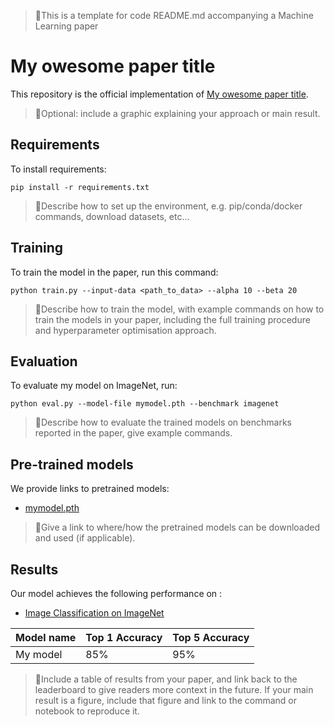 > 🧩This is a template for code README.md accompanying a Machine Learning paper

# My owesome paper title

This repository is the official implementation of [My owesome paper title](https://arxiv.org/abs/2030.12345). 

> 🧩Optional: include a graphic explaining your approach or main result. 

## Requirements

To install requirements:

```
pip install -r requirements.txt
```

> 🧩Describe how to set up the environment, e.g. pip/conda/docker commands, download datasets, etc...

## Training

To train the model in the paper, run this command:

```
python train.py --input-data <path_to_data> --alpha 10 --beta 20
```

> 🧩Describe how to train the model, with example commands on how to train the models in your paper, including the full training procedure and hyperparameter optimisation approach.

## Evaluation

To evaluate my model on ImageNet, run:

```
python eval.py --model-file mymodel.pth --benchmark imagenet
```

> 🧩Describe how to evaluate the trained models on benchmarks reported in the paper, give example commands. 

## Pre-trained models

We provide links to pretrained models:

- [mymodel.pth](https://drive.google.com/filehash)

> 🧩Give a link to where/how the pretrained models can be downloaded and used (if applicable). 

## Results

Our model achieves the following performance on :

- [Image Classification on ImageNet](https://paperswithcode.com/sota/image-classification-on-imagenet)

| Model name      | Top 1 Accuracy  | Top 5 Accuracy |
| --------------- |---------------- | -------------- |
| My model        |     85%         |      95%       |

> 🧩Include a table of results from your paper, and link back to the leaderboard to give readers more context in the future. If your main result is a figure, include that figure and link to the command or notebook to reproduce it. 


